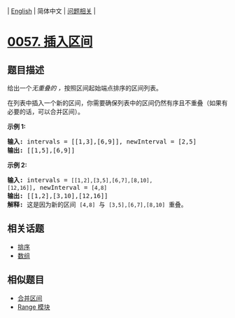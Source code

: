 
| [English](README_EN.md) | 简体中文 | [问题相关](QUESTION.md) |
# [0057. 插入区间](https://leetcode-cn.com/problems/insert-interval/)
## 题目描述
<p>给出一个<em>无重叠的 ，</em>按照区间起始端点排序的区间列表。</p>

<p>在列表中插入一个新的区间，你需要确保列表中的区间仍然有序且不重叠（如果有必要的话，可以合并区间）。</p>

<p><strong>示例&nbsp;1:</strong></p>

<pre><strong>输入:</strong> intervals = [[1,3],[6,9]], newInterval = [2,5]
<strong>输出:</strong> [[1,5],[6,9]]
</pre>

<p><strong>示例&nbsp;2:</strong></p>

<pre><strong>输入:</strong> intervals = <code>[[1,2],[3,5],[6,7],[8,10],[12,16]]</code>, newInterval = <code>[4,8]</code>
<strong>输出:</strong> [[1,2],[3,10],[12,16]]
<strong>解释:</strong> 这是因为新的区间 <code>[4,8]</code> 与 <code>[3,5],[6,7],[8,10]</code>&nbsp;重叠。
</pre>

## 相关话题
- [排序](https://leetcode-cn.com/tag/sort)
- [数组](https://leetcode-cn.com/tag/array)
## 相似题目
- [合并区间](../0056/README.md)
- [Range 模块](../0715/README.md)
